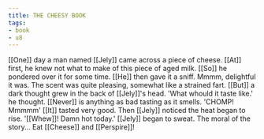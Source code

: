 ```yaml
---
title: THE CHEESY BOOK
tags:
- book
- u8
---
```


  
[[One]] day a man named [[Jely]] came across a piece of cheese. [[At]] first, he knew not what to make of this piece of aged milk. [[So]] he pondered over it for some time. [[He]] then gave it a sniff. Mmmm, delightful it was. The scent was quite pleasing, somewhat like a strained fart. [[But]] a dark thought grew in the back of [[Jely]]'s head. 'What whould it taste like.' he thought. [[Never]] is anything as bad tasting as it smells. 'CHOMP! Mmmmm' [[It]] tasted very good. Then [[Jely]] noticed the heat began to rise. '[[Whew]]! Damn hot today.' [[Jely]] began to sweat. The moral of the story... Eat [[Cheese]] and [[Perspire]]!  